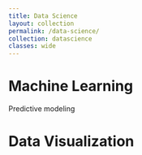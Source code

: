 ```yaml
---
title: Data Science
layout: collection
permalink: /data-science/
collection: datascience
classes: wide
---
```

# Machine Learning

Predictive modeling


# Data Visualization


